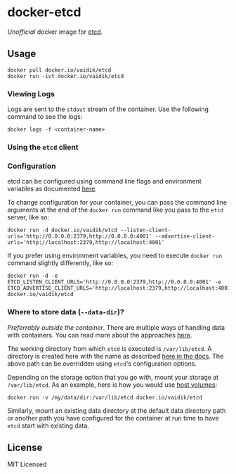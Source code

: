 # docker-etcd

*Unofficial* docker image for [etcd](https://coreos.com/etcd/).

## Usage

```
docker pull docker.io/vaidik/etcd
docker run -ivt docker.io/vaidik/etcd
```

### Viewing Logs

Logs are sent to the `stdout` stream of the container. Use the following command
to see the logs:

```
docker logs -f <container-name>
```

### Using the `etcd` client

### Configuration

etcd can be configured using command line flags and environment variables as
documented [here](https://coreos.com/etcd/docs/latest/op-guide/configuration.html).

To change configuration for your container, you can pass the command line
arguments at the end of the `docker run` command like you pass to the `etcd`
server, like so:

```
docker run -d docker.io/vaidik/etcd --listen-client-urls='http://0.0.0.0:2379,http://0.0.0.0:4001' --advertise-client-urls='http://localhost:2379,http://localhost:4001'
```

If you prefer using environment variables, you need to execute `docker run`
command slightly differently, like so:

```
docker run -d -e ETCD_LISTEN_CLIENT_URLS='http://0.0.0.0:2379,http://0.0.0.0:4001' -e ETCD_ADVERTISE_CLIENT_URLS='http://localhost:2379,http://localhost:4001' docker.io/vaidik/etcd
```

### Where to store data (`--data-dir`)?

*Preferrably outside the container*. There are multiple ways of handling data
with containers. You can read more about the approaches [here](https://docs.docker.com/storage/).

The working directory from which `etcd` is executed is `/var/lib/etcd`. A
directory is created here with the name as described
[here in the
docs](https://coreos.com/etcd/docs/latest/op-guide/configuration.html#--data-dir).
The above path can be overridden using `etcd`'s configuration options.

Depending on the storage option that you go with, mount your storage at
`/var/lib/etcd`. As an example, here is how you would use [host
volumes](https://docs.docker.com/storage/volumes/):

```
docker run -v /my/data/dir:/var/lib/etcd docker.io/vaidik/etcd
```

Similarly, mount an existing data directory at the default data directory path
or another path you have configured for the container at run time to  have
`etcd` start with existing data.

## License

MIT Licensed

